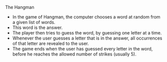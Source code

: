 The Hangman

- In the game of Hangman, the computer chooses a word at random from a given list of words.
- This word is the answer.
- The player then tries to guess the word, by guessing one letter at a time. 
- Whenever the user guesses a letter that is in the answer, all occurrences of that letter are revealed to the user.
- The game ends when the user has guessed every letter in the word, before he reaches the allowed number of strikes (usually 5).
